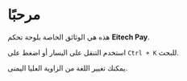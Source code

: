 # مرحبًا

هذه هي الوثائق الخاصة بلوحة تحكم **Eitech Pay**.

استخدم التنقل على اليسار أو اضغط على `Ctrl + K` للبحث.

يمكنك تغيير اللغة من الزاوية العليا اليمنى.
